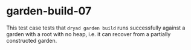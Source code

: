 
# garden-build-07

This test case tests that `dryad garden build` runs successfully against a garden with a root with no heap, i.e. it can recover from a partially constructed garden.